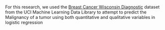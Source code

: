 For this research, we used the [Breast Cancer Wisconsin Diagnostic](https://archive.ics.uci.edu/dataset/17/breast+cancer+wisconsin+diagnostic) dataset from the UCI Machine Learning Data Library to attempt to predict the Malignancy of a tumor using both quantitative and qualitative variables in logistic regression
